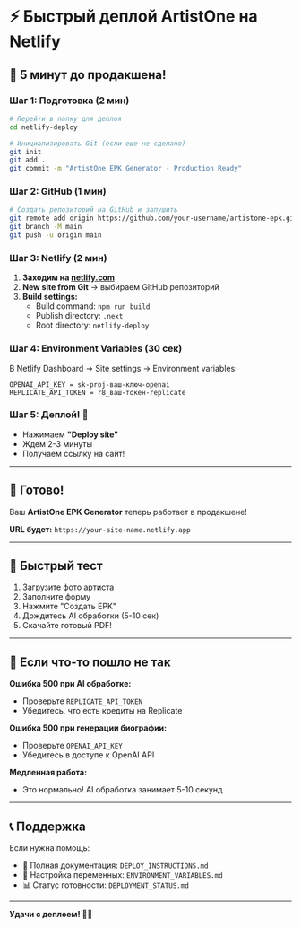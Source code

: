 # ⚡ Быстрый деплой ArtistOne на Netlify

## 🎯 5 минут до продакшена!

### Шаг 1: Подготовка (2 мин)
```bash
# Перейти в папку для деплоя
cd netlify-deploy

# Инициализировать Git (если еще не сделано)
git init
git add .
git commit -m "ArtistOne EPK Generator - Production Ready"
```

### Шаг 2: GitHub (1 мин)
```bash
# Создать репозиторий на GitHub и запушить
git remote add origin https://github.com/your-username/artistone-epk.git
git branch -M main
git push -u origin main
```

### Шаг 3: Netlify (2 мин)
1. **Заходим на [netlify.com](https://netlify.com)**
2. **New site from Git** → выбираем GitHub репозиторий
3. **Build settings:**
   - Build command: `npm run build`
   - Publish directory: `.next`
   - Root directory: `netlify-deploy`

### Шаг 4: Environment Variables (30 сек)
В Netlify Dashboard → Site settings → Environment variables:

```
OPENAI_API_KEY = sk-proj-ваш-ключ-openai
REPLICATE_API_TOKEN = r8_ваш-токен-replicate
```

### Шаг 5: Деплой! 🚀
- Нажимаем **"Deploy site"**
- Ждем 2-3 минуты
- Получаем ссылку на сайт!

---

## 🎉 Готово!

Ваш **ArtistOne EPK Generator** теперь работает в продакшене!

**URL будет:** `https://your-site-name.netlify.app`

---

## 🧪 Быстрый тест
1. Загрузите фото артиста
2. Заполните форму
3. Нажмите "Создать EPK"
4. Дождитесь AI обработки (5-10 сек)
5. Скачайте готовый PDF!

---

## 🔧 Если что-то пошло не так

**Ошибка 500 при AI обработке:**
- Проверьте `REPLICATE_API_TOKEN`
- Убедитесь, что есть кредиты на Replicate

**Ошибка 500 при генерации биографии:**
- Проверьте `OPENAI_API_KEY`
- Убедитесь в доступе к OpenAI API

**Медленная работа:**
- Это нормально! AI обработка занимает 5-10 секунд

---

## 📞 Поддержка

Если нужна помощь:
- 📖 Полная документация: `DEPLOY_INSTRUCTIONS.md`
- 🔑 Настройка переменных: `ENVIRONMENT_VARIABLES.md`
- 📊 Статус готовности: `DEPLOYMENT_STATUS.md`

---

**Удачи с деплоем! 🎵✨**

